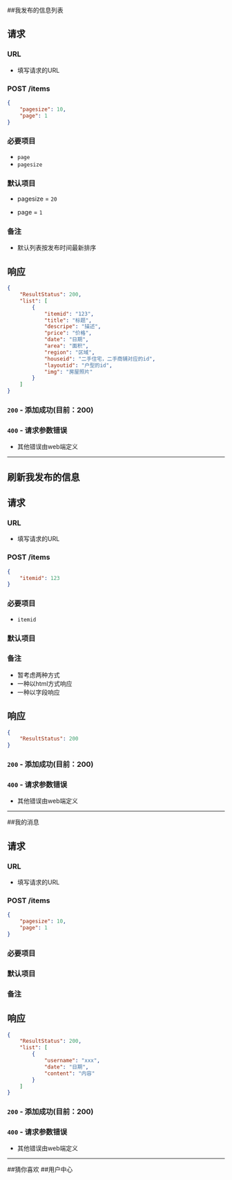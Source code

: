 ##我发布的信息列表
## 请求
###	URL

+ 填写请求的URL

### POST /items
```json
{
    "pagesize": 10,
    "page": 1
}
```
### 必要项目

* `page`
* `pagesize`

### 默认项目
+ pagesize = `20`
* page = `1`

### 备注

* 默认列表按发布时间最新排序

## 响应

```json
{
    "ResultStatus": 200,
    "list": [
        {
            "itemid": "123",
            "title": "标题",
            "descripe": "描述",
            "price": "价格",
            "date": "日期",
            "area": "面积",
            "region": "区域",
            "houseid": "二手住宅，二手商铺对应的id",
            "layoutid": "户型的id",
            "img": "房屋照片"
        }
    ]
}
```

### `200` - 添加成功(目前：200)

### `400` - 请求参数错误
+ 其他错误由web端定义

********************
## 刷新我发布的信息
## 请求
###	URL

+ 填写请求的URL

### POST /items
```json
{
    "itemid": 123
}
```
### 必要项目

* `itemid`

### 默认项目

### 备注

* 暂考虑两种方式
* 一种以html方式响应
* 一种以字段响应

## 响应

```json
{
	"ResultStatus": 200
}
```

### `200` - 添加成功(目前：200)


### `400` - 请求参数错误
+ 其他错误由web端定义

********************

##我的消息

## 请求
###	URL

+ 填写请求的URL

### POST /items
```json
{
    "pagesize": 10,
    "page": 1
}
```
### 必要项目

### 默认项目

### 备注

## 响应

```json
{
    "ResultStatus": 200,
    "list": [
        {
            "username": "xxx",
            "date": "日期",
            "content": "内容"
        }
    ]
}
```

### `200` - 添加成功(目前：200)


### `400` - 请求参数错误
+ 其他错误由web端定义

********************


##猜你喜欢
##用户中心